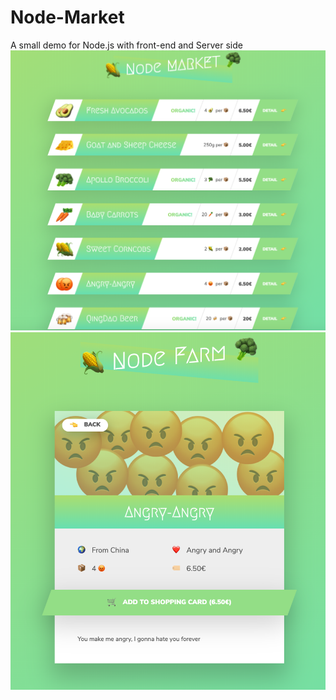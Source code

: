 # Node-Market
A small demo for Node.js with front-end and Server side
![alt text](https://github.com/ZhimingyuanLiu/Node-Market/blob/master/background1.png)
![alt text](https://github.com/ZhimingyuanLiu/Node-Market/blob/master/background2.png)
